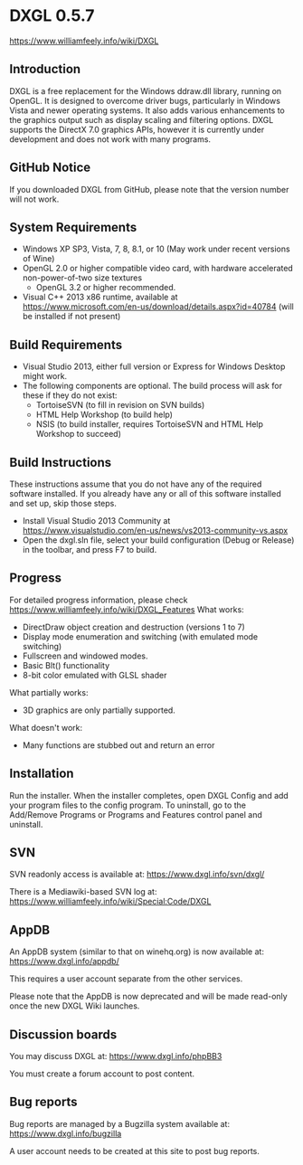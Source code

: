 # DXGL 0.5.7
https://www.williamfeely.info/wiki/DXGL

## Introduction
DXGL is a free replacement for the Windows ddraw.dll library, running on OpenGL. It is designed to overcome driver bugs, particularly in Windows Vista and newer operating systems. It also adds various enhancements to the graphics output such as display scaling and filtering options. DXGL supports the DirectX 7.0 graphics APIs, however it is currently under development and does not work with many programs.

## GitHub Notice
If you downloaded DXGL from GitHub, please note that the version number will not work.

## System Requirements

* Windows XP SP3, Vista, 7, 8, 8.1, or 10 (May work under recent versions of Wine)
* OpenGL 2.0 or higher compatible video card, with hardware accelerated non-power-of-two size textures
  * OpenGL 3.2 or higher recommended.
* Visual C++ 2013 x86 runtime, available at https://www.microsoft.com/en-us/download/details.aspx?id=40784 (will be installed if not present)

## Build Requirements
* Visual Studio 2013, either full version or Express for Windows Desktop might work.
* The following components are optional.  The build process will ask for these if they do not exist:
  * TortoiseSVN (to fill in revision on SVN builds)
  * HTML Help Workshop (to build help)
  * NSIS (to build installer, requires TortoiseSVN and HTML Help Workshop to succeed)

## Build Instructions
These instructions assume that you do not have any of the required software installed. If you already have any or all of this software installed and set up, skip those steps.
* Install Visual Studio 2013 Community at https://www.visualstudio.com/en-us/news/vs2013-community-vs.aspx
* Open the dxgl.sln file, select your build configuration (Debug or Release) in the toolbar, and press F7 to build.

## Progress
For detailed progress information, please check https://www.williamfeely.info/wiki/DXGL_Features
What works:
* DirectDraw object creation and destruction (versions 1 to 7)
* Display mode enumeration and switching (with emulated mode switching)
* Fullscreen and windowed modes.
* Basic Blt() functionality
* 8-bit color emulated with GLSL shader

What partially works:
* 3D graphics are only partially supported.

What doesn't work:
* Many functions are stubbed out and return an error

## Installation

Run the installer.  When the installer completes, open DXGL Config and add your program files to the config program.
To uninstall, go to the Add/Remove Programs or Programs and Features control panel and uninstall.

## SVN

SVN readonly access is available at:
https://www.dxgl.info/svn/dxgl/

There is a Mediawiki-based SVN log at:
https://www.williamfeely.info/wiki/Special:Code/DXGL

## AppDB

An AppDB system (similar to that on winehq.org) is now available at:
https://www.dxgl.info/appdb/

This requires a user account separate from the other services.

Please note that the AppDB is now deprecated and will be made read-only once the new DXGL Wiki launches.

## Discussion boards

You may discuss DXGL at:
https://www.dxgl.info/phpBB3

You must create a forum account to post content.


## Bug reports

Bug reports are managed by a Bugzilla system available at:
https://www.dxgl.info/bugzilla

A user account needs to be created at this site to post bug reports.

